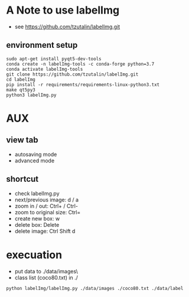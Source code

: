 # A Note to use labelImg
- see https://github.com/tzutalin/labelImg.git

## environment setup

```
sudo apt-get install pyqt5-dev-tools
conda create -n labelImg-tools -c conda-forge python=3.7
conda activate labelImg-tools
git clone https://github.com/tzutalin/labelImg.git
cd labelImg
pip install -r requirements/requirements-linux-python3.txt
make qt5py3
python3 labelImg.py
```

# AUX

## view tab

- autosaving mode
- advanced mode

## shortcut

- check labelImg.py 
- next/previous image: d / a
- zoom in / out: Ctrl+ / Ctrl-
- zoom to original size: Ctrl=
- create new box: w
- delete box: Delete
- delete image: Ctrl Shift d 

# execuation
- put data to ./data/images\
- class list (coco80.txt) in ./
```
python labelImg/labelImg.py ./data/images ./coco80.txt ./data/label
```
